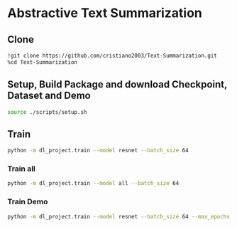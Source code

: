 # Abstractive Text Summarization



## Clone

```bash
!git clone https://github.com/cristiano2003/Text-Summarization.git
%cd Text-Summarization
```

## Setup, Build Package and download Checkpoint, Dataset and Demo

```bash
source ./scripts/setup.sh
```

## Train

```bash
python -m dl_project.train --model resnet --batch_size 64
```

### Train all

```bash
python -m dl_project.train --model all --batch_size 64
```

### Train Demo

```bash
python -m dl_project.train --model resnet --batch_size 64 --max_epochs 10 --folder generate --name demo
```


```
